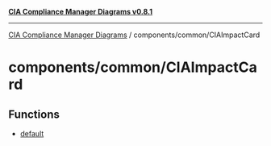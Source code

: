 [**CIA Compliance Manager Diagrams v0.8.1**](../../../README.md)

***

[CIA Compliance Manager Diagrams](../../../modules.md) / components/common/CIAImpactCard

# components/common/CIAImpactCard

## Functions

- [default](functions/default.md)
